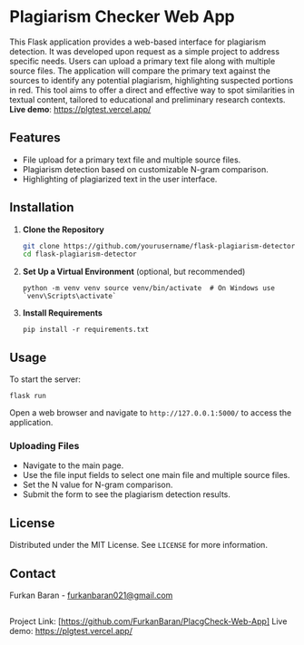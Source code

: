 
# Plagiarism Checker Web App

This Flask application provides a web-based interface for plagiarism detection. It was developed upon request as a simple project to address specific needs. Users can upload a primary text file along with multiple source files. The application will compare the primary text against the sources to identify any potential plagiarism, highlighting suspected portions in red. This tool aims to offer a direct and effective way to spot similarities in textual content, tailored to educational and preliminary research contexts.
**Live demo**: https://plgtest.vercel.app/

## Features

- File upload for a primary text file and multiple source files.
- Plagiarism detection based on customizable N-gram comparison.
- Highlighting of plagiarized text in the user interface.

## Installation

1. **Clone the Repository**

   ```bash
   git clone https://github.com/yourusername/flask-plagiarism-detector.git
   cd flask-plagiarism-detector
2.  **Set Up a Virtual Environment** (optional, but recommended)
     
    ``python -m venv venv
    source venv/bin/activate  # On Windows use `venv\Scripts\activate` `` 
    
3.  **Install Requirements**
 
    
    `pip install -r requirements.txt` 
    
 

## Usage

To start the server:

`flask run` 

Open a web browser and navigate to `http://127.0.0.1:5000/` to access the application.

### Uploading Files

-   Navigate to the main page.
-   Use the file input fields to select one main file and multiple source files.
-   Set the N value for N-gram comparison.
-   Submit the form to see the plagiarism detection results.



## License

Distributed under the MIT License. See `LICENSE` for more information.

## Contact

Furkan Baran - furkanbaran021@gmail.com
##
Project Link: [https://github.com/FurkanBaran/PlacgCheck-Web-App]
Live demo: https://plgtest.vercel.app/

